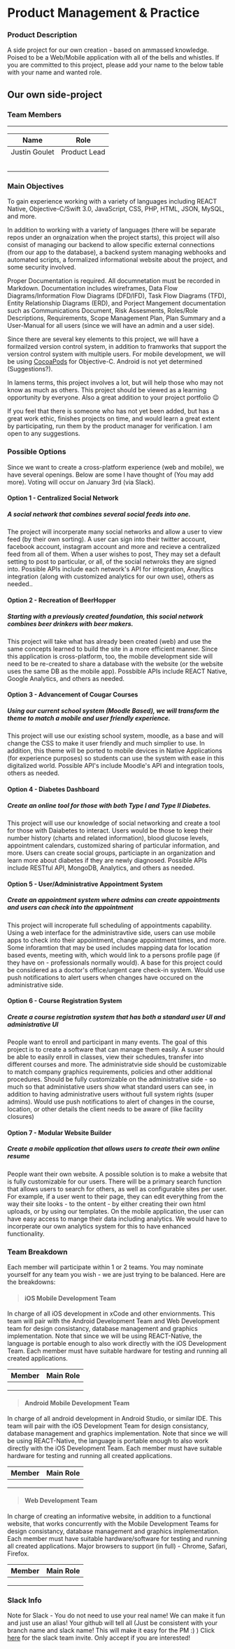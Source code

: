 #   Product Management & Practice

### Product Description
A side project for our own creation - based on ammassed knowledge. Poised to be a Web/Mobile application with all of the bells and whistles. If you are committed to this project, please add your name to the below table with your name and wanted role.

##  Our own side-project
### Team Members
---
|Name|Role|
|---|---|
|Justin Goulet|Product Lead|
| | |
| | |
| | |
| | |
| | |

### Main Objectives
To gain experience working with a variety of languages including REACT Native, Objective-C/Swift 3.0, JavaScript, CSS, PHP, HTML, JSON, MySQL, and more.

In addition to working with a variety of languages (there will be separate repos under an orgnaization when the project starts), this project will also consist of managing our backend to allow specific external connections (from our app to the database), a backend system managing webhooks and automated scripts, a formalized informational website about the project, and some security involved.

Proper Documentation is required. All documnetation must be recorded in Markdown. Documentation includes wireframes, Data Flow Diagrams/Information Flow Diagrams (DFD/IFD), Task Flow Diagrams (TFD), Entity Relationship Diagrams (ERD), and Porject Mangement documentation such as Communications Document, Risk Assesments, Roles/Role Descriptions, Requirements, Scope Management Plan, Plan Summary and a User-Manual for all users (since we will have an admin and a user side).

Since there are several key elements to this project, we will have a formailzed version control system, in addition to framworks that support the version control system with multiple users. For mobile development, we will be using [CocoaPods](https://cocoapods.org/https://cocoapods.org/) for Objective-C. Android is not yet determined (Suggestions?).

In lamens terms, this project involves a lot, but will help those who may not know as much as others. This project should be viewed as a learning opportunity by everyone. Also a great addition to your project portfolio :wink: 

If you feel that there is someone who has not yet been added, but has a great work ethic, finishes projects on time, and would learn a great extent by participating, run them by the product manager for verification. I am open to any suggestions.

### Possible Options
Since we want to create a cross-platform experience (web and mobile), we have several openings. Below are some I have thought of (You may add more). Voting will occur on January 3rd (via Slack).

####  Option 1 - Centralized Social Network
##### A social network that combines several social feeds into one.
The project will incorperate many social networks and allow a user to view feed (by their own sorting). A user can sign into their twitter account, facebook account, instagram account and more and recieve a centralized feed from all of them. When a user wishes to post, They may set a default setting to post to particular, or all, of the social netwroks they are signed into.
Possible APIs include each network's API for integration, Anayltics integration (along with customized analytics for our own use), others as needed..

####  Option 2 - Recreation of BeerHopper
##### Starting with a previously created foundation, this social network combines beer drinkers with beer makers.
This project will take what has already been created (web) and use the same concepts learned to build the site in a more efficient manner. Since this application is cross-platform, too, the mobile development side will need to be re-created to share a database with the website (or the website uses the same DB as the mobile app).
Possbible APIs include REACT Native, Google Analytics, and others as needed.

####  Option 3 - Advancement of Cougar Courses
##### Using our current school system (Moodle Based), we will transform the theme to match a mobile and user friendly experience.
This project will use our existing school system, moodle, as a base and will change the CSS to make it user friendly and much simplier to use. In addition, this theme will be ported to mobile devices in Native Applications (for experience purposes) so students can use the system with ease in this digitalized world.
Possible API's include Moodle's API and integration tools, others as needed.

####  Option 4 - Diabetes Dashboard
##### Create an online tool for those with both Type I and Type II Diabetes.
This project will use our knowledge of social networking and create a tool for those with Daiabetes to interact. Users would be those to keep their number history (charts and related information), blood glucose levels, appointment calendars, customized sharing of particular information, and more. Users can create social groups, particiapte in an organization and learn more about diabetes if they are newly diagnosed.
Possible APIs include RESTful API, MongoDB, Analytics, and others as needed.

####  Option 5 - User/Administrative Appointment System
##### Create an appointment system where admins can create appointments and users can check into the appointment
This project will incroperate full scheduling of appointments capability. Using a web interface for the administravtive side, users can use mobile apps to check into their appointment, change appointment times, and more. Some inforamtion that may be used includes mapping data for location based events, meeting with, which would link to a persons profile page (if they have on - professionals normally would). A base for this project could be considered as a doctor's office/urgent care check-in system.
Would use push notifications to alert users when changes have occured on the administrative side.

####  Option 6 - Course Registration System
##### Create a course registration system that has both a standard user UI and administrative UI
People want to enroll and participant in many events. The goal of this project is to create a software that can manage them easily. A suser should be able to easily enroll in classes, view their schedules, transfer into different courses and more. The administratvie side should be customizable to match company graphics requirements, policies and other additional procedures. Should be fully customizable on the administrative side - so much so that administative users show what standard users can see, in addition to having administrative users without full system rights (super admins).
Would use push notifications to alert of changes in the course, location, or other details the client needs to be aware of (like facility closures)

####  Option 7 - Modular Website Builder
##### Create a mobile application that allows users to create their own online resume
People want their own website. A possible solution is to make a website that is fully customizable for our users. There will be a primary search function that allows users to search for others, as well as configurable sites per user. For example, if a user went to their page, they can edit everything from the way their site looks - to the ontent - by either creating their own html uploads, or by using our templates. On the mobile application, the user can have easy access to mange their data including analytics. We would have to incorperate our own analytics system for this to have enhanced functionality.

### Team Breakdown
Each member will participate within 1 or 2 teams. You may nominate yourself for any team you wish - we are just trying to be balanced. Here are the breakdowns:

> #### iOS Mobile Development Team
In charge of all iOS development in xCode and other enviornments. This team will pair with the Android Development Team and Web Development team for design consistancy, database management and graphics implementation. Note that since we will be using REACT-Native, the language is portable enough to also work directly with the iOS Development Team. Each member must have suitable hardware for testing and running all created applications.
>
|Member|Main Role|
|---|---|
|  |  |
|  |  |
|  |  |


> #### Android Mobile Development Team
In charge of all android development in Android Studio, or similar IDE. This team will pair with the iOS Development Team for design consistancy, database management and graphics implementation. Note that since we will be using REACT-Native, the language is portable enough to also work directly with the iOS Development Team. Each member must have suitable hardware for testing and running all created applications.
>
|Member|Main Role|
|---|---|
|  |  |
|  |  |
|  |  |


> #### Web Development Team
In charge of creating an informative website, in addition to a functional website, that works concurrently with the Mobile Development Teams for design consistancy, database management and graphics implementation. Each member must have suitable hardware/software for testing and running all created applications. Major browsers to support (in full) - Chrome, Safari, Firefox.
>
|Member|Main Role|
|---|---|
|  |  |
|  |  |
|  |  |


### Slack Info
Note for Slack - You do not need to use your real name! We can make it fun and just use an alias! Your github will tell all (Just be consistent with your branch name and slack name! This will make it easy for the PM :) )
Click [here](https://sideproject-teamcsusm.slack.com/shared_invite/MTIxMjY0OTEyMDA1LTE0ODI4NjgxMjMtMzI1ZjhlYTk4OA) for the slack team invite. Only accept if you are interested!
